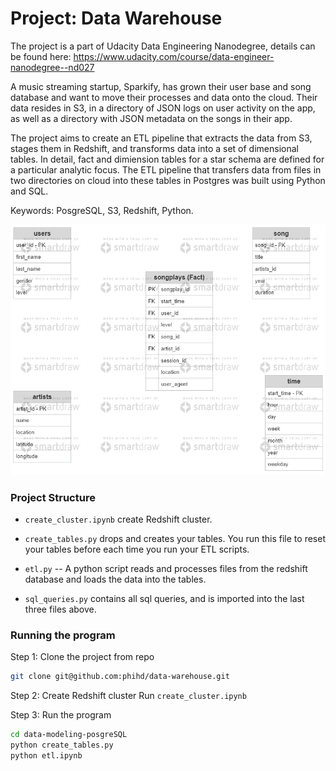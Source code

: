 # Project: Data Warehouse
The project is a part of Udacity Data Engineering Nanodegree, details can be found here: https://www.udacity.com/course/data-engineer-nanodegree--nd027

A music streaming startup, Sparkify, has grown their user base and song database and want to move their processes and data onto the cloud. Their data resides in S3, in a directory of JSON logs on user activity on the app, as well as a directory with JSON metadata on the songs in their app.

The project aims to create an ETL pipeline that extracts the data from S3, stages them in Redshift, and transforms data into a set of dimensional tables. In detail, fact and dimiension tables for a star schema are defined for a particular analytic focus. The ETL pipeline that transfers data from files in two directories on cloud into these tables in Postgres was built using Python and SQL.

Keywords: PosgreSQL, S3, Redshift, Python.

![](schema.png)

### Project Structure

  * `create_cluster.ipynb` create Redshift cluster.

  * `create_tables.py` drops and creates your tables. You run this file to reset your tables before each time you run your ETL scripts.
  
  * `etl.py` -- A python script reads and processes files from the redshift database and loads the data into the tables.
  
  * `sql_queries.py` contains all sql queries, and is imported into the last three files above.
  
### Running the program
Step 1: Clone the project from repo
```bash
git clone git@github.com:phihd/data-warehouse.git
```
Step 2: Create Redshift cluster
Run `create_cluster.ipynb`

Step 3: Run the program
```bash
cd data-modeling-posgreSQL
python create_tables.py
python etl.ipynb
```

